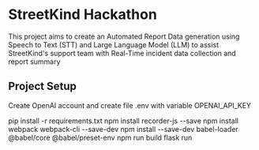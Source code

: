 # StreetKind Hackathon
This project aims to create an Automated Report Data generation using Speech to Text (STT) and Large Language Model (LLM) to assist StreetKind's support team with Real-Time incident data collection and report summary 

## Project Setup
Create OpenAI account and create file .env with variable OPENAI_API_KEY

pip install -r requirements.txt
npm install recorder-js --save 
npm install webpack webpack-cli --save-dev 
npm install --save-dev babel-loader @babel/core @babel/preset-env
npm run build
flask run